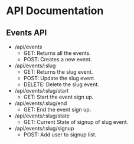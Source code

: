 # API Documentation

## Events API

- /api/events
  - GET: Returns all the events.
  - POST: Creates a new event.
- /api/events/:slug
  - GET: Returns the slug event.
  - POST: Update the slug event.
  - DELETE: Delete the slug event.
- /api/events/:slug/start
  - GET: Start the event sign up.
- /api/events/:slug/end
  - GET: End the event sign up.
- /api/events/:slug/state
  - GET: Current State of signup of slug event.
- /api/events/:slug/signup
  - POST: Add user to signup list.
